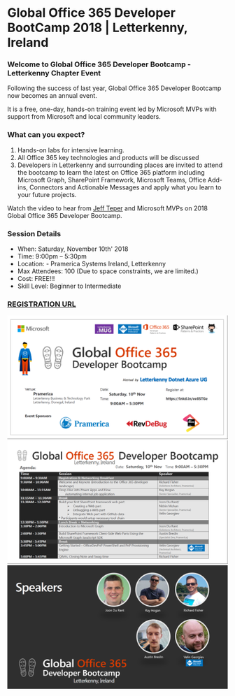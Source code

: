# Global Office 365 Developer BootCamp 2018 | Letterkenny, Ireland


### Welcome to Global Office 365 Developer Bootcamp - Letterkenny Chapter Event

Following the success of last year, Global Office 365 Developer Bootcamp now becomes an annual event.

It is a free, one-day, hands-on training event led by Microsoft MVPs with support from Microsoft and local community leaders.

### What can you expect? ###
1. Hands-on labs for intensive learning.
2. All Office 365 key technologies and products will be discussed
3. Developers in Letterkenny and surrounding places are invited to attend the bootcamp to learn the latest on Office 365 platform including Microsoft Graph, SharePoint Framework, Microsoft Teams, Office Add-ins, Connectors and Actionable Messages and apply what you learn to your future projects.

Watch the video to hear from [Jeff Teper](https://youtu.be/V65ASGgZksw) and Microsoft MVPs on 2018 Global Office 365 Developer Bootcamp.

### Session Details ###
*  When: Saturday, November 10th' 2018
*  Time: 9:00pm – 5:30pm
* Location: - Pramerica Systems Ireland, Letterkenny
* Max Attendees: 100 (Due to space constraints, we are limited.)
* Cost: FREE!!!
* Skill Level: Beginner to Intermediate

### [REGISTRATION URL](https://www.meetup.com/lk-mug/events/255066993/)

![picture alt](Images/o365_announcement_flyer.PNG "Global Office 365 Developer Bootcamp")
![picture alt](Images/o365_agenda_flyer.PNG "Agenda")
![picture alt](Images/o365_speakers_flyer.PNG "Speaker List")
